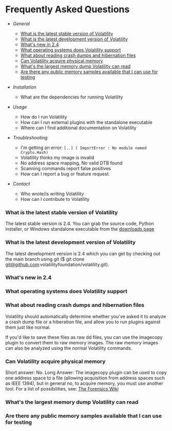 # Frequently Asked Questions

- *General* 
    - [What is the latest stable version of Volatility](FAQ#what-is-the-latest-stable-version-of-volatility)
    - [What is the latest development version of Volatility](FAQ#what-is-the-latest-development-version-of-volatility)
    - [What's new in 2.4](FAQ#whats-new-in-24)
    - [What operating systems does Volatility support](FAQ#what-operating-systems-does-volatility-support)
    - [What about reading crash dumps and hibernation files](FAQ#what-about-reading-crash-dumps-and-hibernation-files)
    - [Can Volatility acquire physical memory](FAQ#can-volatility-acquire-physical-memory)
    - [What's the largest memory dump Volatility can read](FAQ#whats-the-largest-memory-dump-volatility-can-read)
    - [Are there any public memory samples available that I can use for testing](FAQ#are-there-any-public-memory-samples-available-that-i-can-use-for-testing)

- *Installation*
    - What are the dependencies for running Volatility

- *Usage*
    - How do I run Volatility
    - How can I run external plugins with the standalone executable
    - Where can I find additional documentation on Volatility

- *Troubleshooting*
    - I'm getting an error: `[..] ( ImportError : No module named Crypto.Hash)`
    - Volatility thinks my image is invalid
    - No address space mapping, No valid DTB found
    - Scanning commands report false positives
    - How can I report a bug or feature request

- *Contact*
    - Who wrote/is writing Volatility
    - How can I contribute to Volatility

### What is the latest stable version of Volatility

The latest stable version is 2.4. You can grab the source code, Python installer, or Windows standalone executable from the [downloads page](http://www.volatilityfoundation.org/#!releases/component_71401)

### What is the latest development version of Volatility

The latest development version is 2.4 which you can get by checking out the main branch using git ($ git clone git@github.com:volatilityfoundation/volatility.git). 

### What's new in 2.4

### What operating systems does Volatility support

### What about reading crash dumps and hibernation files

Volatility should automatically determine whether you've asked it to analyze a crash dump file or a hiberation file, and allow you to run plugins against them just like normal.

If you'd like to save these files as raw dd files, you can use the imagecopy plugin to convert them to raw memory images. The raw memory images can also be analyzed using the normal Volatility commands. 

### Can Volatility acquire physical memory

Short answer: No. Long Answer: The imagecopy plugin can be used to copy one address space to a file (allowing acquisition from address spaces such as IEEE 1394), but in general no, to acquire memory, you must use another tool. For a list of possibilities, see: [The Forensics Wiki](http://www.forensicswiki.org/wiki/Tools:Memory_Imaging)

### What's the largest memory dump Volatility can read

### Are there any public memory samples available that I can use for testing